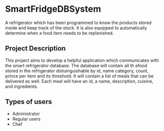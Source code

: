 # SmartFridgeDBSystem
A refrigerator which has been programmed to know the products stored inside and keep track of the stock. 
It is also equipped to automatically determine when a food item needs to be replenished.

## Project Description
This project aims to develop a helpful application which communicates with the smart refrigerator database.
The database will contain all th efood stored in the refrigerator distuinguishable by id, name category, 
count, prince per item and its threshold. It will contain a list of meals that can be delivered as well.
Each meal will have an id, a name, description, cuisine, and ingredients.

## Types of users
- Administrator
- Regular users
- Chef
